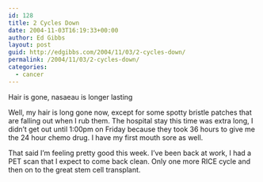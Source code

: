 ```yaml
---
id: 128
title: 2 Cycles Down
date: 2004-11-03T16:19:33+00:00
author: Ed Gibbs
layout: post
guid: http://edgibbs.com/2004/11/03/2-cycles-down/
permalink: /2004/11/03/2-cycles-down/
categories:
  - cancer
---
```

Hair is gone, nasaeau is longer lasting

Well, my hair is long gone now, except for some spotty bristle patches that are falling out when I rub them. The hospital stay this time was extra long, I didn&#8217;t get out until 1:00pm on Friday because they took 36 hours to give me the 24 hour chemo drug. I have my first mouth sore as well.

That said I&#8217;m feeling pretty good this week. I&#8217;ve been back at work, I had a PET scan that I expect to come back clean. Only one more RICE cycle and then on to the great stem cell transplant.